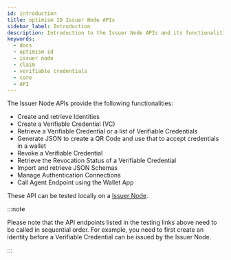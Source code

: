 ```yaml
---
id: introduction
title: optimism ID Issuer Node APIs
sidebar_label: Introduction
description: Introduction to the Issuer Node APIs and its functionalities.
keywords:
  - docs
  - optimism id
  - issuer node
  - claim
  - verifiable credentials
  - core
  - API
---
```


The Issuer Node APIs provide the following functionalities:

- Create and retrieve Identities
- Create a Verifiable Credential (VC)
- Retrieve a Verifiable Credential or a list of Verifiable Credentials
- Generate JSON to create a QR Code and use that to accept credentials in a wallet
- Revoke a Verifiable Credential
- Retrieve the Revocation Status of a Verifiable Credential
- Import and retrieve JSON Schemas
- Manage Authentication Connections 
- Call Agent Endpoint using the Wallet App

These API can be tested locally on a <a href="https://issuer-node-core-api-demo.privado.id" target="_blank">Issuer Node</a>.

:::note

Please note that the API endpoints listed in the testing links above need to be called in sequential order. For example, you need to first create an identity before a Verifiable Credential can be issued by the Issuer Node.

:::

